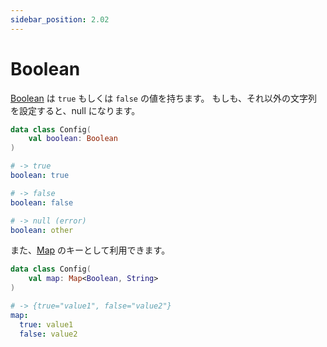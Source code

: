 ```yaml
---
sidebar_position: 2.02
---
```


# Boolean

[Boolean](https://kotlinlang.org/api/latest/jvm/stdlib/kotlin/-boolean/) は `true` もしくは `false` の値を持ちます。
もしも、それ以外の文字列を設定すると、null になります。

```kotlin title="Config.kt"
data class Config(
    val boolean: Boolean
)
```

```yaml
# -> true
boolean: true

# -> false
boolean: false

# -> null (error)
boolean: other
```

また、[Map](map.md) のキーとして利用できます。

```kotlin title="Config.kt"
data class Config(
    val map: Map<Boolean, String>
)
```

```yaml
# -> {true="value1", false="value2"}
map:
  true: value1
  false: value2
```
